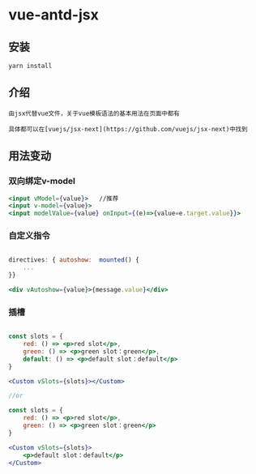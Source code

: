# vue-antd-jsx

## 安装

```
yarn install
```

## 介绍 

    由jsx代替vue文件，关于vue模板语法的基本用法在页面中都有

    具体都可以在[vuejs/jsx-next](https://github.com/vuejs/jsx-next)中找到

## 用法变动

### 双向绑定v-model

``` jsx
<input vModel={value}>   //推荐
<input v-model={value}>  
<input modelValue={value} onInput={(e)=>{value=e.target.value}}>
```

### 自定义指令

``` jsx

directives: { autoshow:  mounted() {
    ...
}}

<div vAutoshow={value}>{message.value}</div>

```

### 插槽

``` jsx

const slots = {
    red: () => <p>red slot</p>,
    green: () => <p>green slot：green</p>,
    default: () => <p>default slot：default</p>
}

<Custom vSlots={slots}></Custom>

//or

const slots = {
    red: () => <p>red slot</p>,
    green: () => <p>green slot：green</p>
}

<Custom vSlots={slots}>
    <p>default slot：default</p>
</Custom>

```
